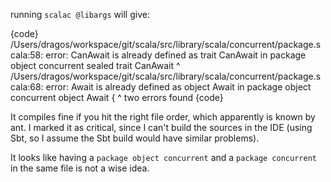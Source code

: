 running `scalac @libargs` will give:

{code}
/Users/dragos/workspace/git/scala/src/library/scala/concurrent/package.scala:58: error: CanAwait is already defined as trait CanAwait in package object concurrent
  sealed trait CanAwait
               ^
/Users/dragos/workspace/git/scala/src/library/scala/concurrent/package.scala:68: error: Await is already defined as object Await in package object concurrent
  object Await {
         ^
two errors found
{code}

It compiles fine if you hit the right file order, which apparently is known by ant. I marked it as critical, since I can't build the sources in the IDE (using Sbt, so I assume the Sbt build would have similar problems).

It looks like having a `package object concurrent` and a `package concurrent` in the same file is not a wise idea.
